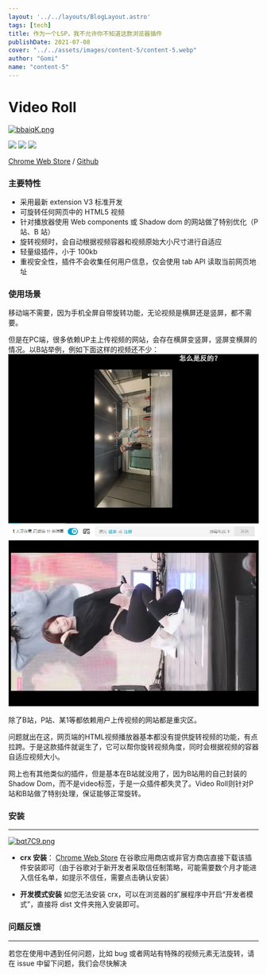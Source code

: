 ```yaml
---
layout: '../../layouts/BlogLayout.astro'
tags: [tech]
title: 作为一个LSP，我不允许你不知道这款浏览器插件
publishDate: 2021-07-08
cover: "../../assets/images/content-5/content-5.webp"
author: "Gomi"
name: "content-5"
---
```

# Video Roll

[![bbaiqK.png](https://s1.ax1x.com/2022/03/13/bbaiqK.png)](https://imgtu.com/i/bbaiqK)

![](https://img.shields.io/github/stars/gxy5202/VideoRoll) ![](https://img.shields.io/github/package-json/v/gxy5202/VideoRoll) ![](https://img.shields.io/github/v/release/gxy5202/VideoRoll?display_name=tag&include_prereleases&sort=semver)

[Chrome Web Store](https://chrome.google.com/webstore/detail/video-roll/cokngoholafkeghnhhdlmiadlojpindm?hl=zh-CN&authuser=0 "Chrome Web Store")  / [Github](https://github.com/gxy5202/ "Github")

### 主要特性

-   采用最新 extension V3 标准开发
-   可旋转任何网页中的 HTML5 视频
-   针对播放器使用 Web components 或 Shadow dom 的网站做了特别优化（P 站、B 站）
-   旋转视频时，会自动根据视频容器和视频原始大小尺寸进行自适应
-   轻量级插件，小于 100kb
-   重视安全性，插件不会收集任何用户信息，仅会使用 tab API 读取当前网页地址

### 使用场景
移动端不需要，因为手机全屏自带旋转功能，无论视频是横屏还是竖屏，都不需要。

但是在PC端，很多依赖UP主上传视频的网站，会存在横屏变竖屏，竖屏变横屏的情况。以B站举例，例如下面这样的视频还不少：
![image.png](../../assets/images/content-5/content-5-2.webp)
![image.png](../../assets/images/content-5/content-5-3.webp)

除了B站，P站、某1等都依赖用户上传视频的网站都是重灾区。

问题就出在这，网页端的HTML视频播放器基本都没有提供旋转视频的功能，有点拉跨。于是这款插件就诞生了，它可以帮你旋转视频角度，同时会根据视频的容器自适应视频大小。

网上也有其他类似的插件，但是基本在B站就没用了，因为B站用的自己封装的Shadow Dom，而不是video标签，于是一众插件都失灵了。Video Roll则针对P站和B站做了特别处理，保证能够正常旋转。

### 安装

---

[![bqt7C9.png](https://s1.ax1x.com/2022/03/13/bqt7C9.png)](https://imgtu.com/i/bqt7C9)

-   **crx 安装**： [Chrome Web Store](https://chrome.google.com/webstore/detail/video-roll/cokngoholafkeghnhhdlmiadlojpindm?hl=zh-CN&authuser=0 "Chrome Web Store") 
    在谷歌应用商店或非官方商店直接下载该插件安装即可（由于谷歌对于新开发者采取信任制策略，可能需要数个月才能进入信任名单，如提示不信任，需要点击确认安装）

-   **开发模式安装**
    如您无法安装 crx，可以在浏览器的扩展程序中开启“开发者模式”，直接将 dist 文件夹拖入安装即可。

### 问题反馈

---

若您在使用中遇到任何问题，比如 bug 或者网站有特殊的视频元素无法旋转，请在 issue 中留下问题，我们会尽快解决

